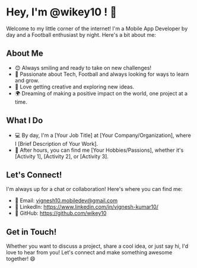 # Hey, I'm @wikey10 ! 🌟

Welcome to my little corner of the internet! I'm a Mobile App Developer by day and a Football enthusiast by night. Here's a bit about me:

## About Me

- 😊 Always smiling and ready to take on new challenges!
- 🚀 Passionate about Tech, Football and always looking for ways to learn and grow.
- 🎨 Love getting creative and exploring new ideas.
- 🌍 Dreaming of making a positive impact on the world, one project at a time.

## What I Do

- 💻 By day, I'm a [Your Job Title] at [Your Company/Organization], where I [Brief Description of Your Work].
- 🌈 After hours, you can find me [Your Hobbies/Passions], whether it's [Activity 1], [Activity 2], or [Activity 3].

## Let's Connect!

I'm always up for a chat or collaboration! Here's where you can find me:

- 📧 Email: vignesh10.mobiledev@gmail.com
- 🔗 LinkedIn: https://www.linkedin.com/in/vignesh-kumar10/
- 💼 GitHub: https://github.com/wikey10

## Get in Touch!

Whether you want to discuss a project, share a cool idea, or just say hi, I'd love to hear from you! Let's connect and make something awesome together! 😄
